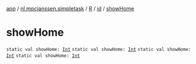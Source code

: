 [app](../../../index.md) / [nl.mpcjanssen.simpletask](../../index.md) / [R](../index.md) / [id](index.md) / [showHome](.)

# showHome

`static val showHome: `[`Int`](https://kotlinlang.org/api/latest/jvm/stdlib/kotlin/-int/index.html)
`static val showHome: `[`Int`](https://kotlinlang.org/api/latest/jvm/stdlib/kotlin/-int/index.html)
`static val showHome: `[`Int`](https://kotlinlang.org/api/latest/jvm/stdlib/kotlin/-int/index.html)
`static val showHome: `[`Int`](https://kotlinlang.org/api/latest/jvm/stdlib/kotlin/-int/index.html)
